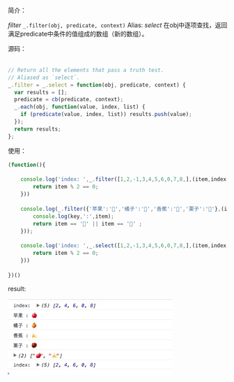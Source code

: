 简介：

*filter* `_.filter(obj, predicate, context)` Alias: *select*
在obj中逐项查找，返回满足predicate中条件的值组成的数组（新的数组）。

源码：

```js

// Return all the elements that pass a truth test.
// Aliased as `select`.
_.filter = _.select = function(obj, predicate, context) {
  var results = [];
  predicate = cb(predicate, context);
  _.each(obj, function(value, index, list) {
    if (predicate(value, index, list)) results.push(value);
  });
  return results;
};

```

使用：

```js
(function(){

    console.log('index: ',_.filter([1,2,-1,3,4,5,6,0,7,8,],(item,index,arr) => {
        return item % 2 == 0;
    }))

    console.log(_.filter({'苹果':'🍎','橘子':'🍊','香蕉':'🍌','栗子':'🌰'},(item,key,obj) => {  //
        console.log(key,':',item);
        return item == '🍌' || item == '🍎' ;
    }));

    console.log('index: ',_.select([1,2,-1,3,4,5,6,0,7,8,],(item,index,arr) => {
        return item % 2 == 0;
    }))

})()

```

result:

![each](./filter.png)
